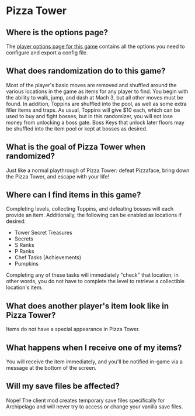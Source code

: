 # Pizza Tower

## Where is the options page?

The [player options page for this game](../player-options) contains all the options you need to configure and export a config file.

## What does randomization do to this game?

Most of the player's basic moves are removed and shuffled around the various locations in the game as items for any player to find. You begin with the ability to walk, jump, and dash at Mach 3, but all other moves must be found. In addition, Toppins are shuffled into the pool, as well as some extra filler items and traps. As usual, Toppins will give $10 each, which can be used to buy and fight bosses, but in this randomizer, you will not lose money from unlocking a boss gate. Boss Keys that unlock later floors may be shuffled into the item pool or kept at bosses as desired.

## What is the goal of Pizza Tower when randomized?

Just like a normal playthrough of Pizza Tower: defeat Pizzaface, bring down the Pizza Tower, and escape with your life!

## Where can I find items in this game?

Completing levels, collecting Toppins, and defeating bosses will each provide an item. Additionally, the following can be enabled as locations if desired:
- Tower Secret Treasures
- Secrets
- S Ranks
- P Ranks
- Chef Tasks (Achievements)
- Pumpkins

Completing any of these tasks will immediately "check" that location; in other words, you do not have to complete the level to retrieve a collectible location's item.

## What does another player's item look like in Pizza Tower?

Items do not have a special appearance in Pizza Tower.

## What happens when I receive one of my items?

You will receive the item immediately, and you'll be notified in-game via a message at the bottom of the screen.

## Will my save files be affected?

Nope! The client mod creates temporary save files specifically for Archipelago and will never try to access or change your vanilla save files.
